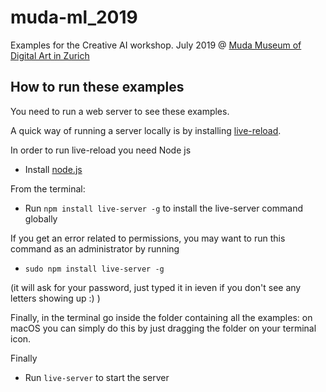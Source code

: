 # muda-ml_2019

Examples for the Creative AI workshop. July 2019 @ [Muda Museum of Digital Art in Zurich](https://muda.co/)

## How to run these examples

You need to run a web server to see these examples.

A quick way of running a server locally is by installing [live-reload](https://www.npmjs.com/package/live-reload).

In order to run live-reload you need Node js

- Install [node.js](https://nodejs.org/)

From the terminal: 
- Run ```npm install live-server -g``` to install the live-server command globally

If you get an error related to permissions, you may want to run this command as an administrator by running
- ```sudo npm install live-server -g```

(it will ask for your password, just typed it in ieven if you don't see any letters showing up :) ) 

Finally, in the terminal go inside the folder containing all the examples: on macOS you can simply do this by just dragging the folder on your terminal icon.

Finally

- Run ```live-server```  to start the server


